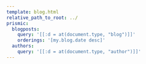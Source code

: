 ```yaml
---
template: blog.html
relative_path_to_root: ../
prismic:
  blogposts:
    query: '[[:d = at(document.type, "blog")]]'
    orderings: '[my.blog.date desc]'
  authors:
    query: '[[:d = at(document.type, "author")]]'
---
```

